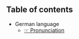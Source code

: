 
Table of contents
--

* German language
    * [☞ Pronunciation](https://github.com/deduke-men-a-selanna/angel_/blob/main/Pronunciation.md)

